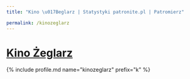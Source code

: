 ```yaml
---
title: "Kino \u017Beglarz | Statystyki patronite.pl | Patromierz"

permalink: /kinozeglarz
---
```


# [Kino Żeglarz](https://patronite.pl/kinozeglarz)

{% include profile.md name="kinozeglarz" prefix="k" %}
